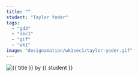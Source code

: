 ```yaml
---
title: ""
student: "Taylor Yoder"
tags:
  - "gd3"
  - "sec1"
  - "gif"
  - "wk1"
image: "designamation/wk1sec1/taylor-yoder.gif"
---
```


<img src="{{urls.media}}/{{ image }}" alt="{{ title }}"/>
by {{ student }}

